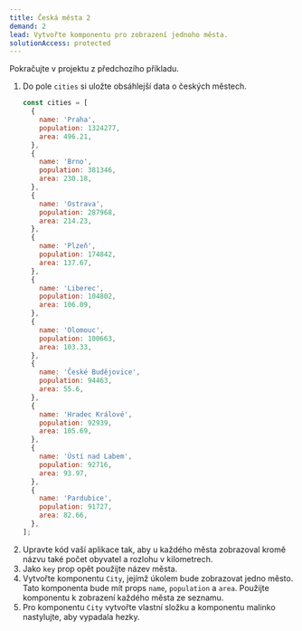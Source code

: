 ```yaml
---
title: Česká města 2
demand: 2
lead: Vytvořte komponentu pro zobrazení jednoho města.
solutionAccess: protected
---
```


Pokračujte v projektu z předchozího příkladu.

1.  Do pole `cities` si uložte obsáhlejší data o českých městech.
    ```js
    const cities = [
      {
        name: 'Praha',
        population: 1324277,
        area: 496.21,
      },
      {
        name: 'Brno',
        population: 381346,
        area: 230.18,
      },
      {
        name: 'Ostrava',
        population: 287968,
        area: 214.23,
      },
      {
        name: 'Plzeň',
        population: 174842,
        area: 137.67,
      },
      {
        name: 'Liberec',
        population: 104802,
        area: 106.09,
      },
      {
        name: 'Olomouc',
        population: 100663,
        area: 103.33,
      },
      {
        name: 'České Budějovice',
        population: 94463,
        area: 55.6,
      },
      {
        name: 'Hradec Králové',
        population: 92939,
        area: 105.69,
      },
      {
        name: 'Ústí nad Labem',
        population: 92716,
        area: 93.97,
      },
      {
        name: 'Pardubice',
        population: 91727,
        area: 82.66,
      },
    ];
    ```
1.  Upravte kód vaší aplikace tak, aby u každého města zobrazoval kromě názvu také počet obyvatel a rozlohu v kilometrech.
1.  Jako `key` prop opět použijte název města.
1.  Vytvořte komponentu `City`, jejímž úkolem bude zobrazovat jedno město. Tato komponenta bude mít props `name`, `population` a `area`. Použijte komponentu k zobrazení každého města ze seznamu.
1.  Pro komponentu `City` vytvořte vlastní složku a komponentu malinko nastylujte, aby vypadala hezky.

<!-- :::solution

hlavní index.jsx

```jsx
import React from 'react';
import { createRoot } from 'react-dom/client';
import { City } from './City';
import './style.css';

const cities = [
  {
    name: 'Praha',
    population: 1324277,
    area: 496.21,
  },
  {
    name: 'Brno',
    population: 381346,
    area: 230.18,
  },
  {
    name: 'Ostrava',
    population: 287968,
    area: 214.23,
  },
  {
    name: 'Plzeň',
    population: 174842,
    area: 137.67,
  },
  {
    name: 'Liberec',
    population: 104802,
    area: 106.09,
  },
  {
    name: 'Olomouc',
    population: 100663,
    area: 103.33,
  },
  {
    name: 'České Budějovice',
    population: 94463,
    area: 55.6,
  },
  {
    name: 'Hradec Králové',
    population: 92939,
    area: 105.69,
  },
  {
    name: 'Ústí nad Labem',
    population: 92716,
    area: 93.97,
  },
  {
    name: 'Pardubice',
    population: 91727,
    area: 82.66,
  },
];

const App = () => (
  <div className="container">
    <div className="cities">
      {cities.map((city) => (
        <City
          key={city.name}
          name={city.name}
          population={city.population}
          area={city.area}
        />
      ))}
    </div>
  </div>
);

createRoot(document.querySelector('#app')).render(<App />);
```

City/index.jsx

```jsx
import React from 'react';

export const City = ({ name, population, area }) => (
  <div className="city">
    <h2>{name}</h2>
    <p>Počet obyvatel: {population}</p>
    <p>
      Rozloha: {area} km<sup>2</sup>
    </p>
  </div>
);
```

::: -->
